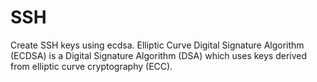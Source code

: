 # SSH
Create SSH keys using ecdsa. Elliptic Curve Digital Signature Algorithm (ECDSA) is a Digital Signature Algorithm (DSA) which uses keys derived from elliptic curve cryptography (ECC).
